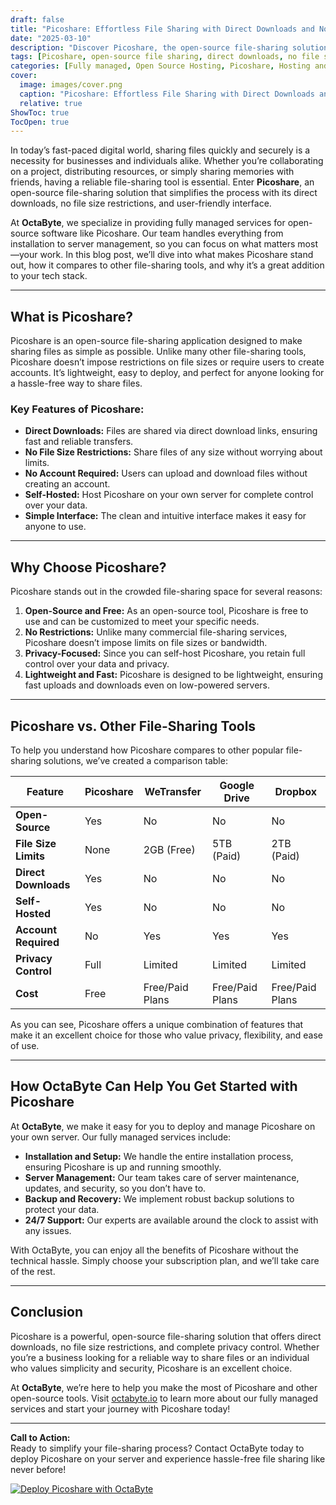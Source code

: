 ```yaml
---
draft: false
title: "Picoshare: Effortless File Sharing with Direct Downloads and No Restrictions"
date: "2025-03-10"
description: "Discover Picoshare, the open-source file-sharing solution that offers direct downloads, no file size restrictions, and a seamless user experience. Learn how Picoshare compares to other file-sharing tools and why it’s the perfect choice for businesses and individuals alike."
tags: [Picoshare, open-source file sharing, direct downloads, no file size restrictions, file-sharing software, Picoshare alternatives, managed file-sharing solutions, OctaByte, open-source software hosting]
categories: [Fully managed, Open Source Hosting, Picoshare, Hosting and Infrastructure, Storage]
cover:
  image: images/cover.png
  caption: "Picoshare: Effortless File Sharing with Direct Downloads and No Restrictions"
  relative: true
ShowToc: true
TocOpen: true
---
```



In today’s fast-paced digital world, sharing files quickly and securely is a necessity for businesses and individuals alike. Whether you’re collaborating on a project, distributing resources, or simply sharing memories with friends, having a reliable file-sharing tool is essential. Enter **Picoshare**, an open-source file-sharing solution that simplifies the process with its direct downloads, no file size restrictions, and user-friendly interface.

At **OctaByte**, we specialize in providing fully managed services for open-source software like Picoshare. Our team handles everything from installation to server management, so you can focus on what matters most—your work. In this blog post, we’ll dive into what makes Picoshare stand out, how it compares to other file-sharing tools, and why it’s a great addition to your tech stack.

---

## What is Picoshare?

Picoshare is an open-source file-sharing application designed to make sharing files as simple as possible. Unlike many other file-sharing tools, Picoshare doesn’t impose restrictions on file sizes or require users to create accounts. It’s lightweight, easy to deploy, and perfect for anyone looking for a hassle-free way to share files.

### Key Features of Picoshare:
- **Direct Downloads:** Files are shared via direct download links, ensuring fast and reliable transfers.
- **No File Size Restrictions:** Share files of any size without worrying about limits.
- **No Account Required:** Users can upload and download files without creating an account.
- **Self-Hosted:** Host Picoshare on your own server for complete control over your data.
- **Simple Interface:** The clean and intuitive interface makes it easy for anyone to use.

---

## Why Choose Picoshare?

Picoshare stands out in the crowded file-sharing space for several reasons:

1. **Open-Source and Free:** As an open-source tool, Picoshare is free to use and can be customized to meet your specific needs.
2. **No Restrictions:** Unlike many commercial file-sharing services, Picoshare doesn’t impose limits on file sizes or bandwidth.
3. **Privacy-Focused:** Since you can self-host Picoshare, you retain full control over your data and privacy.
4. **Lightweight and Fast:** Picoshare is designed to be lightweight, ensuring fast uploads and downloads even on low-powered servers.

---

## Picoshare vs. Other File-Sharing Tools

To help you understand how Picoshare compares to other popular file-sharing solutions, we’ve created a comparison table:

| Feature               | Picoshare          | WeTransfer         | Google Drive       | Dropbox            |
|-----------------------|--------------------|--------------------|--------------------|--------------------|
| **Open-Source**       | Yes                | No                 | No                 | No                 |
| **File Size Limits**  | None               | 2GB (Free)         | 5TB (Paid)         | 2TB (Paid)         |
| **Direct Downloads**  | Yes                | No                 | No                 | No                 |
| **Self-Hosted**       | Yes                | No                 | No                 | No                 |
| **Account Required**  | No                 | Yes                | Yes                | Yes                |
| **Privacy Control**   | Full               | Limited            | Limited            | Limited            |
| **Cost**              | Free               | Free/Paid Plans    | Free/Paid Plans    | Free/Paid Plans    |

As you can see, Picoshare offers a unique combination of features that make it an excellent choice for those who value privacy, flexibility, and ease of use.

---

## How OctaByte Can Help You Get Started with Picoshare

At **OctaByte**, we make it easy for you to deploy and manage Picoshare on your own server. Our fully managed services include:

- **Installation and Setup:** We handle the entire installation process, ensuring Picoshare is up and running smoothly.
- **Server Management:** Our team takes care of server maintenance, updates, and security, so you don’t have to.
- **Backup and Recovery:** We implement robust backup solutions to protect your data.
- **24/7 Support:** Our experts are available around the clock to assist with any issues.

With OctaByte, you can enjoy all the benefits of Picoshare without the technical hassle. Simply choose your subscription plan, and we’ll take care of the rest.

---

## Conclusion

Picoshare is a powerful, open-source file-sharing solution that offers direct downloads, no file size restrictions, and complete privacy control. Whether you’re a business looking for a reliable way to share files or an individual who values simplicity and security, Picoshare is an excellent choice.

At **OctaByte**, we’re here to help you make the most of Picoshare and other open-source tools. Visit [octabyte.io](https://octabyte.io) to learn more about our fully managed services and start your journey with Picoshare today!

---

**Call to Action:**  
Ready to simplify your file-sharing process? Contact OctaByte today to deploy Picoshare on your server and experience hassle-free file sharing like never before!

[![Deploy Picoshare with OctaByte](/images/deploy-on-octabyte.png)](https://octabyte.io/fully-managed-open-source-services/hosting-and-infrastructure/storage/picoshare)